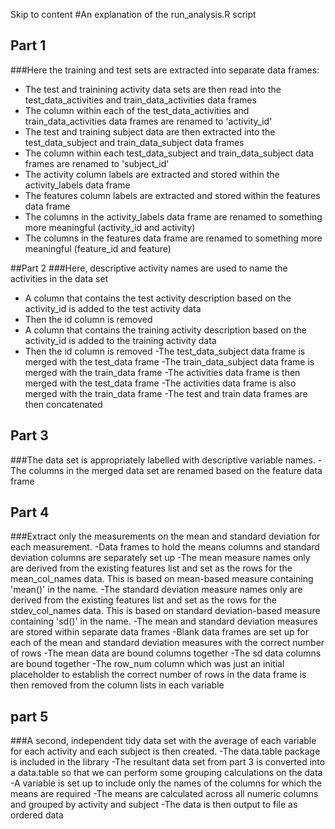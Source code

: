 Skip to content
#An explanation of the run_analysis.R script

## Part 1
###Here the training and test sets are extracted into separate data frames:
- The test and trainining activity data sets are then read into the test_data_activities and train_data_activities data frames 
- The column within each of the test_data_activities and train_data_activities data frames are renamed to 'activity_id'
- The test and training subject data are then extracted into the test_data_subject and train_data_subject data frames
- The column within each test_data_subject and train_data_subject data frames are renamed to 'subject_id'
- The activity column labels are extracted and stored within the activity_labels data frame
- The features column labels are extracted and stored within the features data frame
- The columns in the activity_labels data frame are renamed to something more meaningful (activity_id and activity)
- The columns in the features data frame are renamed to something more meaningful (feature_id and feature)


##Part 2
###Here, descriptive activity names are used to name the activities in the data set
- A column that contains the test activity description based on the activity_id is added to the test activity data 
- Then the id column is removed
- A column that contains the training activity description based on the activity_id is added to the training activity data 
- Then the id column is removed
-The test_data_subject data frame is merged with the test_data frame
-The train_data_subject data frame is merged with the train_data frame
-The activities data frame is then merged with the test_data frame
-The activities data frame is also merged with the train_data frame
-The test and train data frames are then concatenated

## Part 3
###The data set is appropriately labelled with descriptive variable names.
-The columns in the merged data set are renamed based on the feature data frame

## Part 4
###Extract only the measurements on the mean and standard deviation for each measurement.
-Data frames to hold the means columns and standard deviation columns are separately set up
-The mean measure names only are derived from the existing features list and set as the rows for the mean_col_names data. This is based on mean-based measure containing 'mean()' in the name.
-The standard deviation measure names only are derived from the existing features list and set as the rows for the stdev_col_names data. This is based on standard deviation-based measure containing 'sd()' in the name.
-The mean and standard deviation measures are stored within separate data frames
-Blank data frames are set up for each of the mean and standard deviation measures with the correct number of rows
-The mean data are bound columns together
-The sd data columns are bound together
-The row_num column which was just an initial placeholder to establish the correct number of rows in the data frame is then removed from the column lists in each variable

## part 5 
###A second, independent tidy data set with the average of each variable for each activity and each subject is then created.
-The data.table package is included in the library
-The resultant data set from part 3 is converted into a data.table so that we can perform some grouping calculations on the data
-A variable is set up to include only the names of the columns for which the means are required
-The means are calculated across all numeric columns and grouped by activity and subject
-The data is then output to file as ordered data
